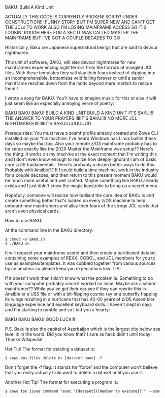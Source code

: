 BAKU: Build A Kind Unit

ACTUALLY THIS CODE IS CURRENTLY BROKEN! SORRY! UNDER CONSTRUCTION!!!
FUNNY STORY BUT I'M SUPER NEW AND CAN'T GET THE JCLs TO WORK
ALSO I'M LOSING MAINFRAME ACCESS SO IT'S LOOKIN' ROUGH HERE FOR A SEC
IT WAS CALLED MASTER THE MAINFRAME BUT I'VE GOT A COUPLE DECADES TO GO

Historically, Baku are Japanese supernatural beings that are said to devour 
nightmares.

This unit of software, BAKU, will also devour nightmares for new mainframers
experiencing night terrors from the horrors of mangled JCL files. With these
templates they will slay their fears instead of slipping into an
incomprehensible, bottomless void falling forever or until a senior 
mainframe reaches down from the lands beyond mere mortals to rescue them!!

I wrote a song for BAKU. You'll have to imagine music for this or else it
will just seem like an especially annoying verse of poetry:

BAKU BAKU BAKU!
BUILD A KIND UNIT
BUILD A KIND UNIT
IT'S BAKU!!!!
THE ANSWER TO YOUR PRAYERS
IIIIIT'S BAKU!!!!
NO MORE JCL NIGHTMARES
IIIIIIIIIT'S BAKUUUUUUUUU

Prerequisites: You must have a zosmf profile already created and Zowe CLI
installed on your *nix machine. I've heard Windows has Linux builtin these
days so maybe that too. Also your remote z/OS mainframe probably has to be
setup exactly like the 2020 Master the Mainframe was setup?? Here's the
thing: It works on my machine at the exact moment that I'm writing this
and I don't even know enough to realize how deeply ignorant I am of basic
core z/OS fundamentals. There's probably a dozen better ways to do this.
Probably with Ansible?? If I could build a time machine, work in the
industry for a couple decades, and then return to this present moment BAKU
would be much more useful and well crafted. Maybe something like BAKU
already exists and I just didn't know the magic keystroke to bring up a
secret menu.

Hopefully, someone will realize how brilliant the core idea of BAKU is and
create something better that's loaded on every z/OS machine to help onboard 
new mainframers and allay their fears of the strnge JCL cards that aren't
even physical cards.

How to use BAKU:

At the command line in the BAKU directory:

    $ chmod +x BAKU.sh
    $ ./BAKU.sh

It will request your mainframe userid and then create a partitioned dataset
containing some examples of REXX, COBOL, and JCL  members for you to use as
examples/templates. It was cobbled together from various sources by an
amateur so please keep you expectations low. TIA!

If it doesn't work then I don't know what the problem is. Something to do
with your computer probably since it worked on mine. Maybe ask a senior
mainframer?? While you've got their ear see if they can rewrite this in 
Ansible or a USS file or with a bit-flipping cosmic ray or a butterfly
flapping its wings resulting in a hurricane that has 40-60 years of z/OS
Assembler language experince and excellent keyboard skills. I haven't slept
in days and I'm starting to ramble and so I bid you a hearty:

BAKU BAKU BAKU!
GOOD LUCK!!!

P.S. Baku is also the capital of Azerbaijan which is the largest city below
sea level in in the world. Did you know that? I sure as heck didn't until
today! Thanks Wikipedia!

Hot Tip!
The format for deleting a dataset is:

    $ zowe zos-files delete ds [dataset name] -f

Don't forget the -f flag. It stands for 'force' and the computer won't
believe that you really actually truly want to delete a dataset 
until you use it.

Another Hot Tip!
The format for executing a program is:

    $ zowe tso issue command "exec '[dataset]([member to execute])'" --ssm
